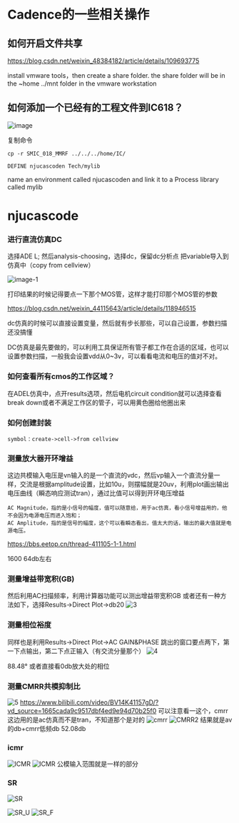 # Cadence的一些相关操作

## 如何开启文件共享
https://blog.csdn.net/weixin_48384182/article/details/109693775

install vmware tools，then create a share folder.
the share folder will be in the ~home ../mnt folder in the vmware workstation

## 如何添加一个已经有的工程文件到IC618？

![image](https://github.com/Xiuqi-Yang/Cadence/blob/main/picture/image.png?raw=true)

复制命令
```
cp -r SMIC_018_MMRF ../../../home/IC/
```
```
DEFINE njucascoden Tech/mylib
```
name an environment called njucascoden and link it to a Process library called mylib

# njucascode

### 进行直流仿真DC
选择ADE L; 然后analysis-choosing，选择dc，保留dc分析点
把variable导入到仿真中（copy from cellview）

![image-1](https://github.com/Xiuqi-Yang/Cadence/blob/main/picture/image-1.png?raw=true)

打印结果的时候记得要点一下那个MOS管，这样才能打印那个MOS管的参数

https://blog.csdn.net/weixin_44115643/article/details/118946515

dc仿真的时候可以直接设置变量，然后就有步长那些，可以自己设置，参数扫描还没搞懂

DC仿真是最先要做的，可以利用工具保证所有管子都工作在合适的区域，也可以设置参数扫描，一般我会设置vdd从0~3v，可以看看电流和电压的值对不对。

### 如何查看所有cmos的工作区域？
在ADEL仿真中，点开results选项，然后电机circuit condition就可以选择查看break down或者不满足工作区的管子，可以用黄色圈给他圈出来

### 如何创建封装
```
symbol：create->cell->from cellview
```

### 测量放大器开环增益
这边共模输入电压是vn输入的是一个直流的vdc，然后vp输入一个直流分量一样，交流是根据amplitude设置，比如10u，则摆幅就是20uv，利用plot画出输出电压曲线（瞬态响应测试tran），通过比值可以得到开环电压增益
```
AC Magnitude，指的是小信号的幅度，值可以随意给，用于ac仿真，看小信号增益用的，他不会因为电源电压而进入饱和；
AC Amplitude，指的是信号的幅度，这个可以看瞬态看出，值太大的话，输出的最大值就是电源电压。
```
https://bbs.eetop.cn/thread-411105-1-1.html


1600
64db左右
### 测量增益带宽积(GB)
然后利用AC扫描频率，利用计算器功能可以测出增益带宽积GB
或者还有一种方法如下，选择Results->Direct Plot->db20
![3](https://github.com/Xiuqi-Yang/Cadence/blob/main/picture/3.png?raw=true)

### 测量相位裕度
同样也是利用Results->Direct Plot->AC GAIN&PHASE
跳出的窗口要点两下，第一下点输出，第二下点正输入（有交流分量那个）
![4](https://github.com/Xiuqi-Yang/Cadence/blob/main/picture/4.png?raw=true)

88.48°
或者直接看0db放大处的相位

### 测量CMRR共模抑制比
![5](https://github.com/Xiuqi-Yang/Cadence/blob/main/picture/5.png?raw=true)
https://www.bilibili.com/video/BV14K41157gD/?vd_source=1665cada9c9517dbf4ed9e94d70b25f0
可以注意看一这个，cmrr这边用的是ac仿真而不是tran，不知道那个是对的
![cmrr](https://github.com/Xiuqi-Yang/Cadence/blob/main/picture/cmrr.png?raw=true)
![CMRR2](https://github.com/Xiuqi-Yang/Cadence/blob/main/picture/cmrr1.png?raw=true)
结果就是av的db+cmrr低频db
52.08db

### icmr
![ICMR](https://github.com/Xiuqi-Yang/Cadence/blob/main/picture/icmr%20method.png?raw=true)
![ICMR](https://github.com/Xiuqi-Yang/Cadence/blob/main/picture/ICMR.png?raw=true)
公模输入范围就是一样的部分


### SR
![SR](https://github.com/Xiuqi-Yang/Cadence/blob/main/picture/SR.png?raw=true)

![SR_U](https://github.com/Xiuqi-Yang/Cadence/blob/main/picture/SR%20U.png?raw=true)
![SR_F](https://github.com/Xiuqi-Yang/Cadence/blob/main/picture/SR%20D.png?raw=true)